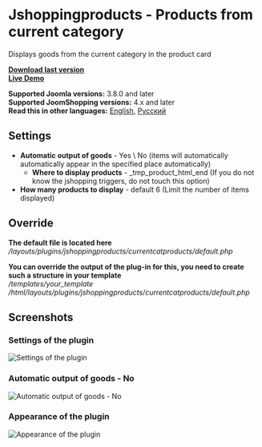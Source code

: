 # Jshoppingproducts - Products from current category
Displays goods from the current category in the product card

**[Download last version](https://github.com/ArtPavluk/plg_jshoppingproducts_currentcatproducts/releases/latest)**   
**[Live Demo](https://demo.art-pavluk.com/en/joomshopping/cars/convertible)**

**Supported Joomla versions:** 3.8.0 and later  
**Supported JoomShopping versions:** 4.x and later  
**Read this in other languages:** 
[English](https://github.com/ArtPavluk/plg_jshoppingproducts_currentcatproducts/blob/master/README.md), 
[Русский](https://github.com/ArtPavluk/plg_jshoppingproducts_currentcatproducts/blob/master/README.ru-RU.md)

## Settings
* **Automatic output of goods** - Yes \ No  (items will automatically automatically appear in the specified place automatically)
	* **Where to display products** -  _tmp_product_html_end (If you do not know the jshopping triggers, do not touch this option)
* **How many products to display** - default 6 (Limit the number of items displayed)

## Override
**The default file is located here**  
*/layouts/plugins/jshoppingproducts/currentcatproducts/default.php*

**You can override the output of the plug-in for this, you need to create such a structure in your template**  
*/templates/your_template /html/layouts/plugins/jshoppingproducts/currentcatproducts/default.php*

## Screenshots

### Settings of the plugin
![Settings of the plugin](https://demo.art-pavluk.com/images/screenshots/plg_jshoppingproducts_currentcatproducts/en/settings.png)
### Automatic output of goods - No
![Automatic output of goods - No](https://demo.art-pavluk.com/images/screenshots/plg_jshoppingproducts_currentcatproducts/en/note.png)
### Appearance of the plugin
![Appearance of the plugin](https://demo.art-pavluk.com/images/screenshots/plg_jshoppingproducts_currentcatproducts/en/front.png)